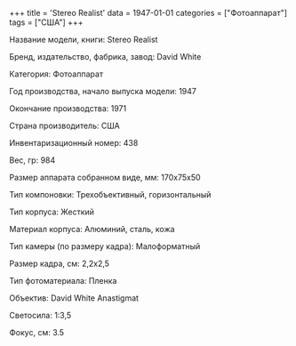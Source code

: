 +++
title = 'Stereo Realist'
data = 1947-01-01
categories = ["Фотоаппарат"]
tags = ["США"]
+++

Название модели, книги: Stereo Realist

Бренд, издательство, фабрика, завод: David White

Категория: Фотоаппарат

Год производства, начало выпуска модели: 1947

Окончание производства: 1971

Страна производитель: США

Инвентаризационный номер: 438

Вес, гр: 984

Размер аппарата  собранном виде, мм: 170х75х50

Тип компоновки: Трехобъективный, горизонтальный

Тип корпуса: Жесткий

Материал корпуса: Алюминий, сталь, кожа

Тип камеры (по размеру кадра): Малоформатный

Размер кадра, см: 2,2х2,5

Тип фотоматериала: Пленка

Объектив: David White Anastigmat

Светосила: 1:3,5

Фокус, см: 3.5

